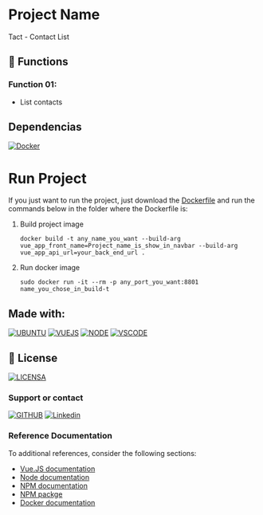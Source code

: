 # Project Name

Tact - Contact List 

## 🔧 Functions

### Function 01:
- List contacts

## Dependencias 

[![Docker](https://img.shields.io/badge/Docker-0395bf?style=for-the-badge&logo=docker&logoColor=white)](https://www.docker.com/)

# Run Project

If you just want to run the project, just download the [Dockerfile](Dockerfile) and run the commands below in the folder where the Dockerfile is:

1. Build project image 

    ```
	docker build -t any_name_you_want --build-arg vue_app_front_name=Project_name_is_show_in_navbar --build-arg vue_app_api_url=your_back_end_url .
    ``` 

2. Run docker image

    ```
	sudo docker run -it --rm -p any_port_you_want:8801 name_you_chose_in_build-t
    ``` 

## Made with:
[![UBUNTU](https://img.shields.io/badge/Ubuntu-e95420?style=for-the-badge&logo=ubuntu&logoColor=white)](https://ubuntu.com/download)
[![VUEJS](https://img.shields.io/badge/Vue%20Js-3fb27f?style=for-the-badge&logo=vue.js&logoColor=white)](https://vuejs.org/)
[![NODE](https://img.shields.io/badge/Node-8cbf3d?style=for-the-badge&logo=node.js&logoColor=white)](https://nodejs.org/en//)
[![VSCODE](https://img.shields.io/badge/VS%20Code-00a6ec?style=for-the-badge&logo=visual%20studio%20code&logoColor=white)](https://code.visualstudio.com/)


## 🔖 License
[![LICENSA](https://img.shields.io/badge/Custom_GPL_3.0-E58080?style=for-the-badge&logo=bookstack&logoColor=white)](/LICENSE)

### Support or contact

[![GITHUB](https://img.shields.io/badge/Github-000000?style=for-the-badge&logo=github&logoColor=white)](https://github.com/dmarlon/)
[![Linkedin](https://img.shields.io/badge/LinkedIn-0077B5?style=for-the-badge&logo=linkedin&logoColor=white)](https://www.linkedin.com/in/marlon-dauernheimer-55278073/)

### Reference Documentation
To additional references, consider the following sections:

* [Vue.JS documentation](https://vuejs.org/v2/guide/)
* [Node documentation](https://nodejs.org/en/docs/)
* [NPM documentation](https://docs.npmjs.com/)
* [NPM packge](https://www.npmjs.com/package)
* [Docker documentation](https://docs.docker.com/get-started/overview/)

